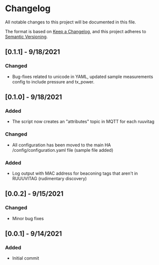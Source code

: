 # Changelog
All notable changes to this project will be documented in this file.

The format is based on [Keep a Changelog](https://keepachangelog.com/en/1.0.0/),
and this project adheres to [Semantic Versioning](https://semver.org/spec/v2.0.0.html).

## [0.1.1] - 9/18/2021
### Changed
- Bug-fixes related to unicode in YAML, updated sample measurements config to include pressure and tx_power. 

## [0.1.0] - 9/18/2021
### Added
- The script now creates an "attributes" topic in MQTT for each ruuvitag

### Changed
- All configuration has been moved to the main HA /config/configuration.yaml file (sample file added)
### Added
- Log output with MAC address for beaconing tags that aren't in RUUUVITAG (rudimentary discovery)
## [0.0.2] - 9/15/2021
### Changed
- Minor bug fixes
## [0.0.1] - 9/14/2021
### Added
- Initial commit

